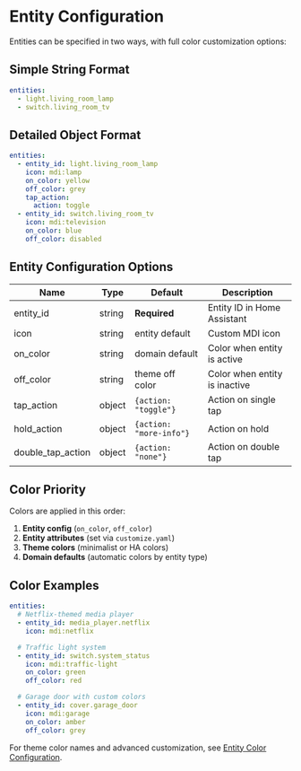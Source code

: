 # Entity Configuration

Entities can be specified in two ways, with full color customization options:

## Simple String Format

```yaml
entities:
  - light.living_room_lamp
  - switch.living_room_tv
```

## Detailed Object Format

```yaml
entities:
  - entity_id: light.living_room_lamp
    icon: mdi:lamp
    on_color: yellow
    off_color: grey
    tap_action:
      action: toggle
  - entity_id: switch.living_room_tv
    icon: mdi:television
    on_color: blue
    off_color: disabled
```

## Entity Configuration Options

| Name              | Type   | Default                 | Description                   |
| ----------------- | ------ | ----------------------- | ----------------------------- |
| entity_id         | string | **Required**            | Entity ID in Home Assistant   |
| icon              | string | entity default          | Custom MDI icon               |
| on_color          | string | domain default          | Color when entity is active   |
| off_color         | string | theme off color         | Color when entity is inactive |
| tap_action        | object | `{action: "toggle"}`    | Action on single tap          |
| hold_action       | object | `{action: "more-info"}` | Action on hold                |
| double_tap_action | object | `{action: "none"}`      | Action on double tap          |

## Color Priority

Colors are applied in this order:

1. **Entity config** (`on_color`, `off_color`)
2. **Entity attributes** (set via `customize.yaml`)
3. **Theme colors** (minimalist or HA colors)
4. **Domain defaults** (automatic colors by entity type)

## Color Examples

```yaml
entities:
  # Netflix-themed media player
  - entity_id: media_player.netflix
    icon: mdi:netflix

  # Traffic light system
  - entity_id: switch.system_status
    icon: mdi:traffic-light
    on_color: green
    off_color: red

  # Garage door with custom colors
  - entity_id: cover.garage_door
    icon: mdi:garage
    on_color: amber
    off_color: grey
```

For theme color names and advanced customization, see [Entity Color Configuration](ENTITY-COLOR-CONFIGURATION.md).

